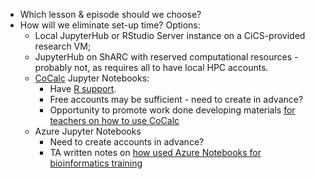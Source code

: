 - Which lesson & episode should we choose?
- How will we eliminate set-up time?  Options:
    - Local JupyterHub or RStudio Server instance on a CiCS-provided research VM;
    - JupyterHub on ShARC with reserved computational resources - probably not, as requires all to have local HPC accounts.
    - [CoCalc][cocalc] Jupyter Notebooks:
        - Have [R support][cocalc-r].  
        - Free accounts may be sufficient - need to create in advance?
        - Opportunity to promote work done developing materials [for teachers on how to use CoCalc][cocalc-tutorial]
    - Azure Jupyter Notebooks
        - Need to create accounts in advance?
        - TA written notes on [how used Azure Notebooks for bioinformatics training][bad-days]

[cocalc]: https://cocalc.com/
[cocalc-r]: https://cocalc.com/doc/software-r.html
[cocalc-tutorial]: https://tutorial.cocalc.com/
[bad-days]: https://github.com/trallard/BAD_days
